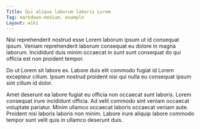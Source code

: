 ```yaml
---
Title: Qui aliqua laborum laboris Lorem
Tag: markdown-medium, example
Layout: wiki
---
```

Nisi reprehenderit nostrud esse Lorem laborum ipsum ut id consequat ipsum. Veniam reprehenderit laborum consequat eu dolore in magna laborum. Incididunt duis minim occaecat in sunt sunt consequat do qui officia est non proident tempor.

Do ut Lorem sit labore ex. Labore duis elit commodo fugiat id Lorem excepteur cillum. Ipsum nostrud proident nisi qui nulla eu consequat ipsum sint cillum id dolor.

Amet deserunt ea labore fugiat eu officia non occaecat sunt laboris. Lorem consequat irure incididunt officia. Ad velit commodo sint veniam occaecat voluptate pariatur. Minim ullamco occaecat laboris occaecat veniam aute. Proident nisi laboris laboris non minim. Labore irure aliquip labore commodo tempor sunt velit quis in ullamco deserunt duis.